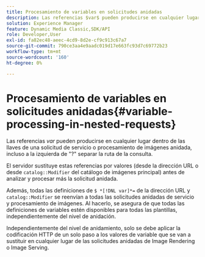 ```yaml
---
title: Procesamiento de variables en solicitudes anidadas
description: Las referencias $var$ pueden producirse en cualquier lugar dentro de las llaves de una solicitud de servicio o procesamiento de imágenes anidada, incluso a la izquierda de "?" separar la ruta de la consulta.
solution: Experience Manager
feature: Dynamic Media Classic,SDK/API
role: Developer,User
exl-id: fa82ec48-aeec-4cd9-8d2e-cf9c913c67a7
source-git-commit: 790ce3aa4e9aadc019d17e663fc93d7c69772b23
workflow-type: tm+mt
source-wordcount: '160'
ht-degree: 0%

---
```


# Procesamiento de variables en solicitudes anidadas{#variable-processing-in-nested-requests}

Las referencias $var$ pueden producirse en cualquier lugar dentro de las llaves de una solicitud de servicio o procesamiento de imágenes anidada, incluso a la izquierda de &quot;?&quot; separar la ruta de la consulta.

El servidor sustituye estas referencias por valores (desde la dirección URL o desde `catalog::Modifier` del catálogo de imágenes principal) antes de analizar y procesar más la solicitud anidada.

Además, todas las definiciones de `$ *[!DNL var]*=` de la dirección URL y `catalog::Modifier` se reenvían a todas las solicitudes anidadas de servicio y procesamiento de imágenes. Al hacerlo, se asegura de que todas las definiciones de variables estén disponibles para todas las plantillas, independientemente del nivel de anidación.

Independientemente del nivel de anidamiento, solo se debe aplicar la codificación HTTP de un solo paso a los valores de variable que se van a sustituir en cualquier lugar de las solicitudes anidadas de Image Rendering o Image Serving.
